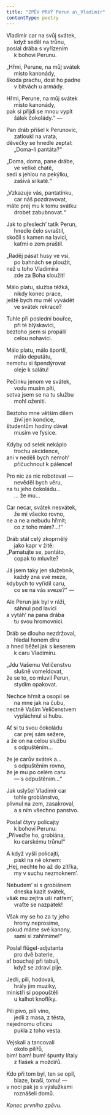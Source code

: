 ```yaml
---
title: "ZPĚV PRVÝ Perun a\_Vladimír"
contentType: poetry
---
```


<section>

Vladimír car na svůj svátek,  
     když seděl na trůnu,  
poslal drába s vyřízením  
     k bohovi Perunu.

</section>

<section>

„Hřmi, Perune, na můj svátek  
     místo kanonády,  
škoda prachu, dost ho padne  
     v bitvách u armády.

</section>

<section>

Hřmi, Perune, na můj svátek  
     místo kanonády,  
pak si přijdi se mnou vypít  
     šálek čokolády.“ —

</section>

<section>

Pan dráb přišel k Perunovic,  
     zatloukl na vrata,  
děvečky se hnedle zeptal:  
     „Doma-li pantáta?“

</section>

<section>

„Doma, doma, pane drábe,  
     ve veliké chatě,  
sedí s jehlou na pekýlku,  
     zašívá si katě.“

</section>

<section>

„Vzkazuje vás, pantatínku,  
     car náš pozdravovat,  
máte prej mu k tomu svátku  
     drobet zabubnovat.“

</section>

<section>

Jak to přeslech’ tatík Perun,  
     hnedle čelo svraštil,  
skočil s kamen na lavici,  
     kaťmi o zem praštil.

</section>

<section>

„Raděj pásat husy ve vsi,  
     po bahnách se ploužit,  
než u toho Vladimíra  
     zde za Boha sloužit!

</section>

<section>

Málo platu, služba těžká,  
     nikdy konec práce,  
ještě bych mu měl vyvádět  
     ve svátek rekrace?

</section>

<section>

Tuhle při poslední bouřce,  
     při té blýskavici,  
beztoho jsem si propálil  
     celou nohavici.

</section>

<section>

Málo platu, málo športlí,  
     málo deputátu,  
nemohu si špendýrovat  
     oleje k salátu!

</section>

<section>

Pečínku jenom ve svátek,  
     vodu musím píti,  
sotva jsem se na tu službu  
     mohl oženiti.

</section>

<section>

Beztoho mne větším dílem  
     živí jen kondice,  
študentům hodiny dávat  
     musím ve fysice.

</section>

<section>

Kdyby od selek nekáplo  
     trochu akcidence,  
ani v neděli bych nemoh’  
     přičuchnout k pálence!

</section>

<section>

Pro nic za nic robotovat —  
     nevěděl bych věru,  
na tu jeho čokoládu…  
     … že mu…

</section>

<section>

Car necar, svátek nesvátek,  
     že mi všecko rovno,  
ne a ne a nebudu hřmít;  
     co z toho mám?…!“

</section>

<section>

Dráb stál celý zkoprnělý  
     jako kapr v žitě:  
„Pamatujte se, pantáto,  
     copak to mluvíte?

</section>

<section>

Já jsem taky jen služebník,  
     každý zná své meze,  
kdybych to vyřídil caru,  
     co se na vás sveze?“ —

</section>

<section>

Ale Perun jak byl v ráži,  
     sáhnul pod lavici  
a vytáh’ na pana drába  
     tu svou hromovnici.

</section>

<section>

Dráb se dlouho nezdržoval,  
     hledal honem díru  
a hned běžel jak s keserem  
     k caru Vladimíru.

</section>

<section>

„Jdu Vašemu Veličenstvu  
     slušně vomeldovat,  
že se to, co mluvil Perun,  
     stydím opakovat.

</section>

<section>

Nechce hřmít a osopil se  
     na mne jak na čubu,  
nectně Vaším Veličenstvem  
     vypláchnul si hubu.

</section>

<section>

Ať si tu svou čokoládu  
     car prej sám sežere,  
a že on na celou službu  
     s odpuštěním…

</section>

<section>

že je carův svátek a…  
     s odpuštěním rovno,  
že je mu po celém caru  
     — s odpuštěním…“

</section>

<section>

Jak uslyšel Vladimír car  
     tohle grobiánstvo,  
plivnul na zem, zasakroval,  
     a s ním všechno panstvo.

</section>

<section>

Poslal čtyry policajty  
     k bohovi Perunu:  
„Přiveďte ho, grobiána,  
     ku carskému trůnu!“

</section>

<section>

A když vyšli policajti,  
     pískl na ně oknem:  
„Hej, nechte ho až do zítřka,  
     my v suchu nezmoknem’.

</section>

<section>

Nebudem’ si s grobiánem  
     dneska kazit svátek,  
však mu zejtra uši natřem’,  
     vraťte se nazpátek!

</section>

<section>

Však my se ho za ty jeho  
     hromy neprosíme,  
pokud máme své kanony,  
     sami si zahřmíme!“

</section>

<section>

Poslal flügel-adjutanta  
     pro dvě baterie,  
ať bouchají při tabuli,  
     když se zdraví pije.

</section>

<section>

Jedli, pili, hodovali,  
     hrály jim muziky,  
ministři si popouštěli  
     u kalhot knoflíky.

</section>

<section>

Pili pivo, pili víno,  
     jedli z masa, z těsta,  
nejednomu oficíru  
     pukla z toho vesta.

</section>

<section>

Vejskali a tancovali  
     okolo pilířů,  
bim! bam! bum! špunty lítaly  
     z flašek a moždířů.

</section>

<section>

Kdo při tom byl, ten se opil,  
     blaze, braši, tomu! —  
v noci pak je s výslužkami  
     roznášeli domů.

</section>

<section>

_Konec prvního zpěvu._

</section>
